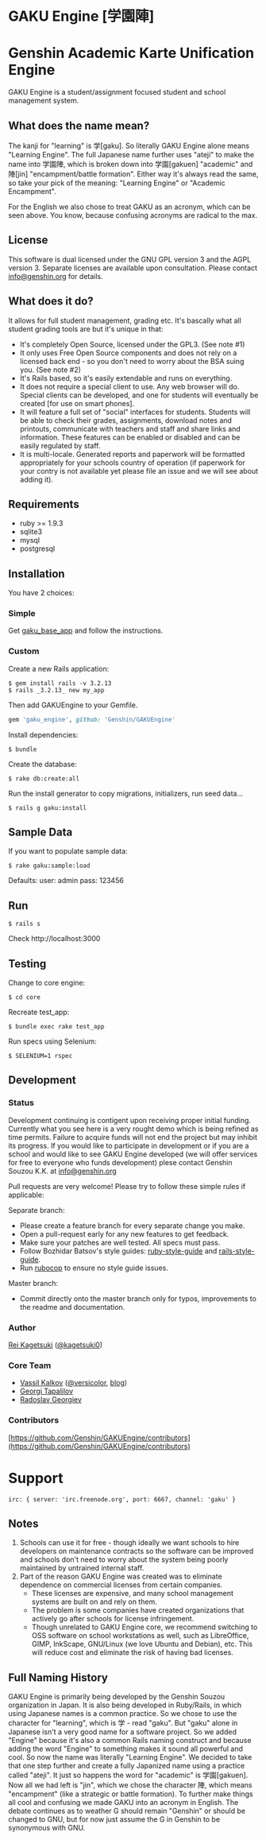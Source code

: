 GAKU Engine [学園陣]
====================
Genshin Academic Karte Unification Engine
=========================================

GAKU Engine is a student/assignment focused student and school management system.

What does the name mean?
------------------------
The kanji for "learning" is 学[gaku]. So literally GAKU Engine alone means "Learning Engine". The full Japanese name further uses "ateji" to make the name into 学園陣, which is broken down into 学園[gakuen] "academic" and 陣[jin] "encampment/battle formation". Either way it's always read the same, so take your pick of the meaning: "Learning Engine" or "Academic Encampment".

For the English we also chose to treat GAKU as an acronym, which can be seen above. You know, because confusing acronyms are radical to the max.

License
-------
This software is dual licensed under the GNU GPL version 3 and the AGPL version 3. Separate licenses are available upon consultation. Please contact info@genshin.org for details.

What does it do?
----------------
It allows for full student management, grading etc. It's bascally what all student grading tools are but it's unique in that:

* It's completely Open Source, licensed under the GPL3. (See note #1)
* It only uses Free Open Source components and does not rely on a licensed back end - so you don't need to worry about the BSA suing you. (See note #2)
* It's Rails based, so it's easily extendable and runs on everything.
* It does not require a special client to use. Any web browser will do. Special clients can be developed, and one for students will eventually be created [for use on smart phones].
* It will feature a full set of "social" interfaces for students. Students will be able to check their grades, assignments, download notes and printouts, communicate with teachers and staff and share links and information. These features can be enabled or disabled and can be easily regulated by staff.
* It is multi-locale. Generated reports and paperwork will be formatted appropriately for your schools country of operation (if paperwork for your contry is not available yet please file an issue and we will see about adding it).

Requirements
------------
* ruby >= 1.9.3
* sqlite3
* mysql
* postgresql


Installation
------------

You have 2 choices:

### Simple

Get [gaku\_base\_app](http://github.com/kalkov/gaku_base_app) and follow the instructions.

### Custom

Create a new Rails application:

    $ gem install rails -v 3.2.13
    $ rails _3.2.13_ new my_app


Then add GAKUEngine to your Gemfile.

```ruby
gem 'gaku_engine', github: 'Genshin/GAKUEngine'
```

Install dependencies:

    $ bundle

Create the database:

    $ rake db:create:all

Run the install generator to copy migrations, initializers, run seed data...

    $ rails g gaku:install

Sample Data
-----------
If you want to populate sample data:

    $ rake gaku:sample:load

Defaults:
user: admin pass: 123456


Run
---

    $ rails s


Check http://localhost:3000



Testing
-------

Change to core engine:

    $ cd core

Recreate test_app:

    $ bundle exec rake test_app

Run specs using Selenium:

    $ SELENIUM=1 rspec


Development
-----------

### Status

Development continuing is contigent upon receiving proper initial funding. Currently what you see here is a very rought demo which is being refined as time permits. Failure to acquire funds will not end the project but may inhibit its progress.
If you would like to participate in development or if you are a school and would like to see GAKU Engine developed (we will offer services for free to everyone who funds development) plese contact Genshin Souzou K.K. at info@genshin.org

Pull requests are very welcome! Please try to follow these simple rules if applicable:

Separate branch:

* Please create a feature branch for every separate change you make.
* Open a pull-request early for any new features to get feedback.
* Make sure your patches are well tested. All specs must pass.
* Follow Bozhidar Batsov's style guides: [ruby-style-guide](https://github.com/bbatsov/ruby-style-guide) and [rails-style-guide](https://github.com/bbatsov/rails-style-guide).
* Run [rubocop](https://github.com/bbatsov/rubocop) to ensure no style guide issues.

Master branch:

* Commit directly onto the master branch only for typos, improvements to the readme and documentation.

### Author

[Rei Kagetsuki](https://github.com/Kagetsuki) ([@kagetsuki0](http://twitter.com/kagetsuki0))

### Core Team

* [Vassil Kalkov](https://github.com/kalkov) ([@versicolor](http://twitter.com/versicolor), [blog](http://kalkov.github.io))
* [Georgi Tapalilov](https://github.com/tapalilov)
* [Radoslav Georgiev](https://github.com/absolu7)

### Contributors

[https://github.com/Genshin/GAKUEngine/contributors](https://github.com/Genshin/GAKUEngine/contributors)

Support
=======

    irc: { server: 'irc.freenode.org', port: 6667, channel: 'gaku' }

Notes
-----
1. Schools can use it for free - though ideally we want schools to hire developers on maintenance contracts so the software can be improved and schools don't need to worry about the system being poorly maintained by untrained internal staff.
2. Part of the reason GAKU Engine was created was to eliminate dependence on commercial licenses from certain companies.
	- These licenses are expensive, and many school management systems are built on and rely on them.
	- The problem is some companies have created organizations that actively go after schools for license infringement.
	- Though unrelated to GAKU Engine core, we recommend switching to OSS software on school workstations as well, such as LibreOffice, GIMP, InkScape, GNU/Linux (we love Ubuntu and Debian), etc. This will reduce cost and eliminate the risk of having bad licenses.


Full Naming History
-------------------
GAKU Engine is primarily being developed by the Genshin Souzou organization in Japan. It is also being developed in Ruby/Rails, in which using Japanese names is a common practice. So we chose to use the character for "learning", which is 学 - read "gaku".
But "gaku" alone in Japanese isn't a very good name for a software project. So we added "Engine" because it's also a common Rails naming construct and because adding the word "Engine" to something makes it sound all powerful and cool.
So now the name was literally "Learning Engine". We decided to take that one step further and create a fully Japanized name using a practice called "ateji". It just so happens the word for "academic" is 学園[gakuen]. Now all we had left is "jin", which we chose the character 陣, which means "encampment" (like a strategic or battle formation).
To further make things all cool and confusing we made GAKU into an acronym in English. The debate continues as to weather G should remain "Genshin" or should be changed to GNU, but for now just assume the G in Genshin to be synonymous with GNU.



